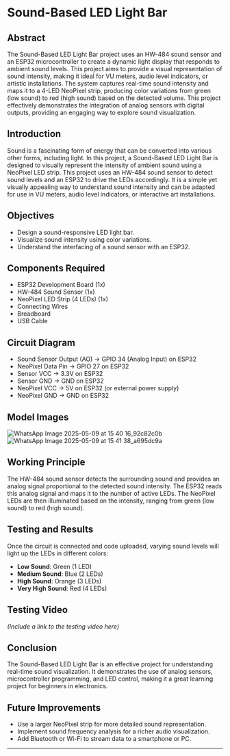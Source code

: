 # Sound-Based LED Light Bar

## Abstract
The Sound-Based LED Light Bar project uses an HW-484 sound sensor and an ESP32 microcontroller to create a dynamic light display that responds to ambient sound levels. This project aims to provide a visual representation of sound intensity, making it ideal for VU meters, audio level indicators, or artistic installations. The system captures real-time sound intensity and maps it to a 4-LED NeoPixel strip, producing color variations from green (low sound) to red (high sound) based on the detected volume. This project effectively demonstrates the integration of analog sensors with digital outputs, providing an engaging way to explore sound visualization.

## Introduction
Sound is a fascinating form of energy that can be converted into various other forms, including light. In this project, a Sound-Based LED Light Bar is designed to visually represent the intensity of ambient sound using a NeoPixel LED strip. This project uses an HW-484 sound sensor to detect sound levels and an ESP32 to drive the LEDs accordingly. It is a simple yet visually appealing way to understand sound intensity and can be adapted for use in VU meters, audio level indicators, or interactive art installations.

## Objectives
- Design a sound-responsive LED light bar.
- Visualize sound intensity using color variations.
- Understand the interfacing of a sound sensor with an ESP32.

## Components Required
- ESP32 Development Board (1x)  
- HW-484 Sound Sensor (1x)  
- NeoPixel LED Strip (4 LEDs) (1x)  
- Connecting Wires  
- Breadboard  
- USB Cable  

## Circuit Diagram
- Sound Sensor Output (AO) -> GPIO 34 (Analog Input) on ESP32  
- NeoPixel Data Pin -> GPIO 27 on ESP32  
- Sensor VCC -> 3.3V on ESP32  
- Sensor GND -> GND on ESP32  
- NeoPixel VCC -> 5V on ESP32 (or external power supply)  
- NeoPixel GND -> GND on ESP32  

## Model Images

![WhatsApp Image 2025-05-09 at 15 40 16_92c82c0b](https://github.com/user-attachments/assets/a1f8d05c-104d-48f1-bb1d-e716aeb419fb) ![WhatsApp Image 2025-05-09 at 15 41 38_a695dc9a](https://github.com/user-attachments/assets/194c69a4-7123-4205-9db7-1cc2f2213b76)


## Working Principle
The HW-484 sound sensor detects the surrounding sound and provides an analog signal proportional to the detected sound intensity. The ESP32 reads this analog signal and maps it to the number of active LEDs. The NeoPixel LEDs are then illuminated based on the intensity, ranging from green (low sound) to red (high sound).

## Testing and Results
Once the circuit is connected and code uploaded, varying sound levels will light up the LEDs in different colors:
- **Low Sound**: Green (1 LED)  
- **Medium Sound**: Blue (2 LEDs)  
- **High Sound**: Orange (3 LEDs)  
- **Very High Sound**: Red (4 LEDs)  

## Testing Video
*(Include a link to the testing video here)*

## Conclusion
The Sound-Based LED Light Bar is an effective project for understanding real-time sound visualization. It demonstrates the use of analog sensors, microcontroller programming, and LED control, making it a great learning project for beginners in electronics.

## Future Improvements
- Use a larger NeoPixel strip for more detailed sound representation.  
- Implement sound frequency analysis for a richer audio visualization.  
- Add Bluetooth or Wi-Fi to stream data to a smartphone or PC.

---
